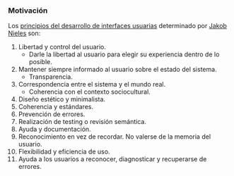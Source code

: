 ### Motivación

Los [principios del desarrollo de interfaces usuarias](https://kschool.com/blog/usabilidad-ux/los-10-principios-de-usabilidad-para-diseno-de-interfaces-de-usuario/) determinado por [Jakob Nieles]([www.google.cl](https://es.ryte.com/wiki/Jakob_Nielsen)) son:

1.  Libertad y control del usuario.
    - Darle la libertad al usuario para elegir su experiencia dentro de lo posible.
2.  Mantener siempre informado al usuario sobre el estado del sistema.
    - Transparencia.
3. Correspondencia entre el sistema y el mundo real.
    - Coherencia con el contexto sociocultural.
4. Diseño estético y minimalista.
5. Coherencia y estándares.
6. Prevención de errores.
7. Realización de testing o revisión semántica.
8. Ayuda y documentación.
9.  Reconocimiento en vez de recordar. No valerse de la memoria del usuario.
10. Flexibilidad y eficiencia de uso.
11. Ayuda a los usuarios a reconocer, diagnosticar y recuperarse de errores.